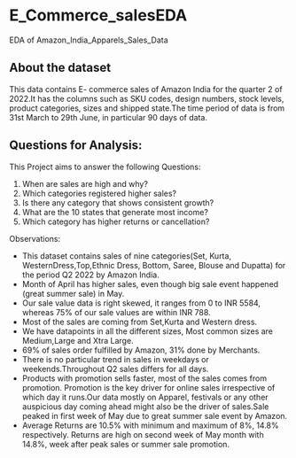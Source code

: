 # E_Commerce_salesEDA
EDA of Amazon_India_Apparels_Sales_Data
## About the dataset
This data contains E- commerce sales of Amazon India for the quarter 2 of 2022.It has the columns such as SKU codes, design numbers, stock levels, product categories, sizes and shipped state.The time period of data is from 31st March to 29th June, in particular 90 days of data.

## Questions for Analysis:

This Project aims to answer the following Questions:

1. When are sales are high and why?
2. Which categories registered higher sales?
3. Is there any category that shows consistent growth?
4. What are the 10 states that generate most income?
5. Which category has higher returns or cancellation?

Observations:
 - This dataset contains sales of nine categories(Set, Kurta, WesternDress,Top,Ethnic Dress, Bottom, Saree, Blouse and Dupatta) for the period Q2 2022 by Amazon India.
 - Month of April has higher sales, even though big sale event happened (great summer sale) in May.
 - Our sale value data is right skewed, it ranges from 0 to INR 5584, whereas 75% of our sale values are within INR 788.
 - Most of the sales are coming from Set,Kurta and Western dress.
 - We have datapoints in all the different sizes, Most common sizes are Medium,Large and Xtra Large.
 - 69% of sales order fulfilled by Amazon, 31% done by Merchants.
 - There is no particular trend in sales in weekdays or weekends.Throughout Q2 sales differs for all days.
 - Products with promotion sells faster, most of the sales comes from promotion. Promotion is the key driver for online sales irrespective of which day it runs.Our data mostly on Apparel, festivals or any other auspicious day coming ahead might also be the driver of sales.Sale peaked in first week of May due to great summer sale event by Amazon.
 - Average Returns are 10.5% with minimum and maximum of 8%, 14.8% respectively.
Returns are high on second week of May month with 14.8%, week after peak sales or summer sale promotion.
